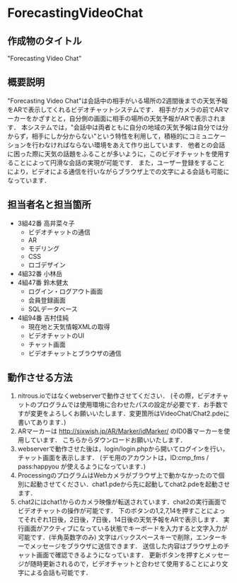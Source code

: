 # ForecastingVideoChat

## 作成物のタイトル  
"Forecasting Video Chat"

## 概要説明  
"Forecasting Video Chat"は会話中の相手がいる場所の2週間後までの天気予報をARで表示してくれるビデオチャットシステムです．
相手がカメラの前でARマーカーをかざすとと，自分側の画面に相手の場所の天気予報がARで表示されます．
本システムでは，"会話中は両者ともに自分の地域の天気予報は自分では分からず，相手にしか分からない"という特性を利用して，積極的にコミュニケーションを行わなければならない環境をあえて作り出しています．
他者との会話に困った際に天気の話題をふることが多いように，このビデオチャットを使用することによって円滑な会話の実現が可能です．
また，ユーザー登録をすることにより，ビデオによる通信を行いながらブラウザ上での文字による会話も可能になっています．

## 担当者名と担当箇所  
* 3組42番 高井菜々子
	- ビデオチャットの通信
	- AR
	- モデリング
	- CSS
	- ロゴデザイン
* 4組32番 小林岳
* 4組47番 鈴木健太
	- ログイン・ログアウト画面
	- 会員登録画面
	- SQLデータベース
* 4組94番 吉村佳純
	- 現在地と天気情報XMLの取得
	- ビデオチャットのUI
	- チャット画面
	- ビデオチャットとブラウザの通信

## 動作させる方法  
1.  nitrous.ioではなくwebserverで動作させてください．
   (その際，ビデオチャットのプログラムでは使用環境に合わせたパスの設定が必要です．お手数ですが変更をよろしくお願いいたします．変更箇所はVideoChat/Chat2.pdeに書いてあります．)
2.  ARマーカーは http://sixwish.jp/AR/Marker/idMarker/ のID0番マーカーを使用しています．
   こちらからダウンロードお願いいたします．
3.  webserverで動作させた後は，login/login.phpから開いてログインを行い，チャット画面を表示します．
   (デモ用のアカウントは，ID:cmp_fms / pass:happyou が使えるようになっています．)
4.  ProcessingのプログラムはWebカメラがブラウザ上で動かなかったので個別に起動させてください．chat1.pdeから先に起動してchat2.pdeを起動させます．
5.  chat2にはchat1からのカメラ映像が転送されています．chat2の実行画面でビデオチャットの操作が可能です．
   下のボタンの1,2,7,14を押すことによってそれぞれ1日後，2日後，7日後，14日後の天気予報をARで表示します．
   実行画面がアクティブになっている状態でキーボードを入力すると文字入力が可能です．(半角英数字のみ) 
   文字はバックスペースキーで削除，エンターキーでメッセージをブラウザに送信できます．
   送信した内容はブラウザ上のチャット画面で確認できるようになっています．
   更新ボタンを押すとメッセージが随時更新されるので，ビデオチャットと合わせて使用することにより文字による会話も可能です．
